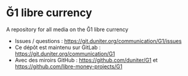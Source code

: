# Ğ1 libre currency
A repository for all media on the Ğ1 libre currency

- Issues / questions : https://git.duniter.org/communication/G1/issues
- Ce dépôt est maintenu sur GitLab : https://git.duniter.org/communication/G1
- Avec des miroirs GitHub : https://github.com/duniter/G1 et https://github.com/libre-money-projects/G1
